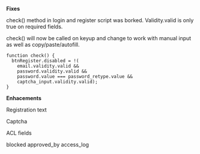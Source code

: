 **Fixes**

check() method in login and register script was borked. Validity.valid is only true on required fields.

check() will now be called on keyup and change to work with manual input as well as copy/paste/autofill.

```
function check() {
  btnRegister.disabled = !(
    email.validity.valid &&
    password.validity.valid &&
    password.value === password_retype.value &&
    captcha_input.validity.valid);
}
```

**Enhacements**

Registration text

Captcha

ACL fields

blocked
approved_by
access_log